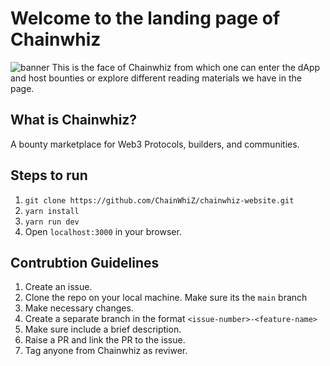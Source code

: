 # Welcome to the landing page of Chainwhiz
![banner](https://iili.io/j5IbyB.jpg)
This is the face of Chainwhiz from which one can enter the dApp and host bounties or explore different reading materials we have in the page.

## What is Chainwhiz?
A bounty marketplace for Web3 Protocols, builders, and communities.

## Steps to run
1. `git clone https://github.com/ChainWhiZ/chainwhiz-website.git`
2. `yarn install`
3. `yarn run dev`
4. Open `localhost:3000` in your browser.

## Contrubtion Guidelines
1. Create an issue.
2. Clone the repo on your local machine. Make sure its the `main` branch
3. Make necessary changes. 
4. Create a separate branch in the format `<issue-number>-<feature-name>`
5. Make sure include a brief description.
6. Raise a PR and link the PR to the issue.
7. Tag anyone from Chainwhiz as reviwer.

